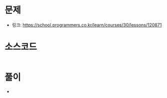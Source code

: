 # 문제
- 링크: 
<https://school.programmers.co.kr/learn/courses/30/lessons/120871>

# 소스코드
```

```
# 풀이
- 

